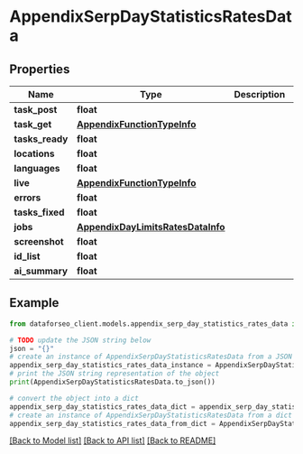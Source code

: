 # AppendixSerpDayStatisticsRatesData


## Properties

Name | Type | Description | Notes
------------ | ------------- | ------------- | -------------
**task_post** | **float** |  | [optional] 
**task_get** | [**AppendixFunctionTypeInfo**](AppendixFunctionTypeInfo.md) |  | [optional] 
**tasks_ready** | **float** |  | [optional] 
**locations** | **float** |  | [optional] 
**languages** | **float** |  | [optional] 
**live** | [**AppendixFunctionTypeInfo**](AppendixFunctionTypeInfo.md) |  | [optional] 
**errors** | **float** |  | [optional] 
**tasks_fixed** | **float** |  | [optional] 
**jobs** | [**AppendixDayLimitsRatesDataInfo**](AppendixDayLimitsRatesDataInfo.md) |  | [optional] 
**screenshot** | **float** |  | [optional] 
**id_list** | **float** |  | [optional] 
**ai_summary** | **float** |  | [optional] 

## Example

```python
from dataforseo_client.models.appendix_serp_day_statistics_rates_data import AppendixSerpDayStatisticsRatesData

# TODO update the JSON string below
json = "{}"
# create an instance of AppendixSerpDayStatisticsRatesData from a JSON string
appendix_serp_day_statistics_rates_data_instance = AppendixSerpDayStatisticsRatesData.from_json(json)
# print the JSON string representation of the object
print(AppendixSerpDayStatisticsRatesData.to_json())

# convert the object into a dict
appendix_serp_day_statistics_rates_data_dict = appendix_serp_day_statistics_rates_data_instance.to_dict()
# create an instance of AppendixSerpDayStatisticsRatesData from a dict
appendix_serp_day_statistics_rates_data_from_dict = AppendixSerpDayStatisticsRatesData.from_dict(appendix_serp_day_statistics_rates_data_dict)
```
[[Back to Model list]](../README.md#documentation-for-models) [[Back to API list]](../README.md#documentation-for-api-endpoints) [[Back to README]](../README.md)


